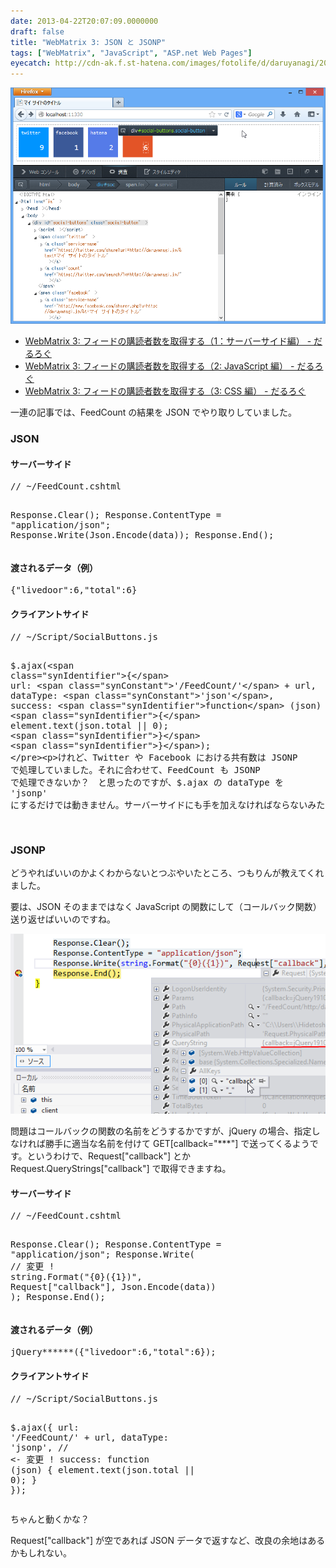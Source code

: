 ```yaml
---
date: 2013-04-22T20:07:09.0000000
draft: false
title: "WebMatrix 3: JSON と JSONP"
tags: ["WebMatrix", "JavaScript", "ASP.net Web Pages"]
eyecatch: http://cdn-ak.f.st-hatena.com/images/fotolife/d/daruyanagi/20130421/20130421155340.png
---
```

<p><span itemscope itemtype="http://schema.org/Photograph"><img src="20130421155340.png" alt="f:id:daruyanagi:20130421155340p:plain" title="f:id:daruyanagi:20130421155340p:plain" class="hatena-fotolife" itemprop="image"></span><br />
</p>

<ul>
<li><a href="https://blog.daruyanagi.jp/entry/2013/04/20/224501">WebMatrix 3: &#x30D5;&#x30A3;&#x30FC;&#x30C9;&#x306E;&#x8CFC;&#x8AAD;&#x8005;&#x6570;&#x3092;&#x53D6;&#x5F97;&#x3059;&#x308B;&#xFF08;1&#xFF1A;&#x30B5;&#x30FC;&#x30D0;&#x30FC;&#x30B5;&#x30A4;&#x30C9;&#x7DE8;&#xFF09; - &#x3060;&#x308B;&#x308D;&#x3050;</a></li>
<li><a href="https://blog.daruyanagi.jp/entry/2013/04/21/154036">WebMatrix 3: &#x30D5;&#x30A3;&#x30FC;&#x30C9;&#x306E;&#x8CFC;&#x8AAD;&#x8005;&#x6570;&#x3092;&#x53D6;&#x5F97;&#x3059;&#x308B;&#xFF08;2: JavaScript &#x7DE8;&#xFF09; - &#x3060;&#x308B;&#x308D;&#x3050;</a></li>
<li><a href="https://blog.daruyanagi.jp/entry/2013/04/21/160348">WebMatrix 3: &#x30D5;&#x30A3;&#x30FC;&#x30C9;&#x306E;&#x8CFC;&#x8AAD;&#x8005;&#x6570;&#x3092;&#x53D6;&#x5F97;&#x3059;&#x308B;&#xFF08;3: CSS &#x7DE8;&#xFF09; - &#x3060;&#x308B;&#x308D;&#x3050;</a></li>
</ul><p>一連の記事では、FeedCount の結果を JSON でやり取りしていました。</p>

<div class="section">
<h3>JSON</h3>

<div class="section">
<h4>サーバーサイド</h4>
<pre class="code lang-cs" data-lang="cs" data-unlink><span class="synComment">// ~/FeedCount.cshtml</span>

Response.Clear();
Response.ContentType = <span class="synConstant">&quot;application/json&quot;</span>;
Response.Write(Json.Encode(data));
Response.End();
</pre>
</div>
<div class="section">
<h4>渡されるデータ（例）</h4>
<pre class="code lang-javascript" data-lang="javascript" data-unlink><span class="synIdentifier">{</span><span class="synConstant">&quot;livedoor&quot;</span>:6,<span class="synConstant">&quot;total&quot;</span>:6<span class="synIdentifier">}</span>
</pre>
</div>
<div class="section">
<h4>クライアントサイド</h4>
<pre class="code lang-javascript" data-lang="javascript" data-unlink><span class="synComment">// ~/Script/SocialButtons.js</span>

$.ajax(<span class="synIdentifier">{</span>
url: <span class="synConstant">'/FeedCount/'</span> + url,
dataType: <span class="synConstant">'json'</span>,
success: <span class="synIdentifier">function</span> (json) <span class="synIdentifier">{</span>
element.text(json.total || 0);
<span class="synIdentifier">}</span>
<span class="synIdentifier">}</span>);
</pre><p>けれど、Twitter や Facebook における共有数は JSONP で処理していました。それに合わせて、FeedCount も JSONP で処理できないか？　と思ったのですが、$.ajax の dataType を 'jsonp' にするだけでは動きません。サーバーサイドにも手を加えなければならないみたい。</p>

</div>
</div>

<div class="section">
<h3>JSONP</h3>
<p>どうやればいいのかよくわからないとつぶやいたところ、つもりんが教えてくれました。</p><p><script>    window.twttr = (function(d, s, id) {        var js, fjs = d.getElementsByTagName(s)[0],            t = window.twttr || {};        if (d.getElementById(id)) return t;        js = d.createElement(s);        js.id = id;        js.src = "https://platform.twitter.com/widgets.js";        fjs.parentNode.insertBefore(js, fjs);        t._e = [];        t.ready = function(f) {            t._e.push(f);        };        return t;    }(document, "script", "twitter-wjs"));</script><script>    twttr.ready(function (twttr) {        var el = document.getElementsByClassName('twitter-syntax-tweet-id-325426018439553025');        for (var i=0;i<el.length;i++) {            if (!!el[i].getAttribute('data-is-tweet-loaded')){                continue;            }            el[i].setAttribute('data-is-tweet-loaded', '1');            twttr.widgets.createTweet('325426018439553025',el[i],{});        }    });</script><div class="twitter-syntax-tweet-id-325426018439553025"></div><script>    window.twttr = (function(d, s, id) {        var js, fjs = d.getElementsByTagName(s)[0],            t = window.twttr || {};        if (d.getElementById(id)) return t;        js = d.createElement(s);        js.id = id;        js.src = "https://platform.twitter.com/widgets.js";        fjs.parentNode.insertBefore(js, fjs);        t._e = [];        t.ready = function(f) {            t._e.push(f);        };        return t;    }(document, "script", "twitter-wjs"));</script><script>    twttr.ready(function (twttr) {        var el = document.getElementsByClassName('twitter-syntax-tweet-id-325427106899169280');        for (var i=0;i<el.length;i++) {            if (!!el[i].getAttribute('data-is-tweet-loaded')){                continue;            }            el[i].setAttribute('data-is-tweet-loaded', '1');            twttr.widgets.createTweet('325427106899169280',el[i],{});        }    });</script><div class="twitter-syntax-tweet-id-325427106899169280"></div><script>    window.twttr = (function(d, s, id) {        var js, fjs = d.getElementsByTagName(s)[0],            t = window.twttr || {};        if (d.getElementById(id)) return t;        js = d.createElement(s);        js.id = id;        js.src = "https://platform.twitter.com/widgets.js";        fjs.parentNode.insertBefore(js, fjs);        t._e = [];        t.ready = function(f) {            t._e.push(f);        };        return t;    }(document, "script", "twitter-wjs"));</script><script>    twttr.ready(function (twttr) {        var el = document.getElementsByClassName('twitter-syntax-tweet-id-325427299942031360');        for (var i=0;i<el.length;i++) {            if (!!el[i].getAttribute('data-is-tweet-loaded')){                continue;            }            el[i].setAttribute('data-is-tweet-loaded', '1');            twttr.widgets.createTweet('325427299942031360',el[i],{});        }    });</script><div class="twitter-syntax-tweet-id-325427299942031360"></div></p><p>要は、JSON そのままではなく JavaScript の関数にして（コールバック関数）送り返せばいいのですね。</p><p><span itemscope itemtype="http://schema.org/Photograph"><img src="20130422195758.png" alt="f:id:daruyanagi:20130422195758p:plain" title="f:id:daruyanagi:20130422195758p:plain" class="hatena-fotolife" itemprop="image"></span></p><p>問題はコールバックの関数の名前をどうするかですが、jQuery の場合、指定しなければ勝手に適当な名前を付けて GET[callback="***"] で送ってくるようです。というわけで、Request["callback"] とか Request.QueryStrings["callback"] で取得できますね。</p>

<div class="section">
<h4>サーバーサイド</h4>
<pre class="code lang-cs" data-lang="cs" data-unlink><span class="synComment">// ~/FeedCount.cshtml</span>

Response.Clear();
Response.ContentType = <span class="synConstant">&quot;application/json&quot;</span>;
Response.Write( <span class="synComment">// 変更 !</span>
<span class="synType">string</span>.Format(<span class="synConstant">&quot;{0}({1})&quot;</span>, Request[<span class="synConstant">&quot;callback&quot;</span>], Json.Encode(data))
);
Response.End();
</pre>
</div>
<div class="section">
<h4>渡されるデータ（例）</h4>
<pre class="code lang-javascript" data-lang="javascript" data-unlink>jQuery******(<span class="synIdentifier">{</span><span class="synConstant">&quot;livedoor&quot;</span>:6,<span class="synConstant">&quot;total&quot;</span>:6<span class="synIdentifier">}</span>);
</pre>
</div>
<div class="section">
<h4>クライアントサイド</h4>
<pre class="code lang-javascript" data-lang="javascript" data-unlink><span class="synComment">// ~/Script/SocialButtons.js</span>

$.ajax(<span class="synIdentifier">{</span>
url: <span class="synConstant">'/FeedCount/'</span> + url,
dataType: <span class="synConstant">'jsonp'</span>,  <span class="synComment">// &lt;- 変更 !</span>
success: <span class="synIdentifier">function</span> (json) <span class="synIdentifier">{</span>
element.text(json.total || 0);
<span class="synIdentifier">}</span>
<span class="synIdentifier">}</span>);
</pre><p>ちゃんと動くかな？</p><p>Request["callback"] が空であれば JSON データで返すなど、改良の余地はあるかもしれない。</p>

</div>
</div>